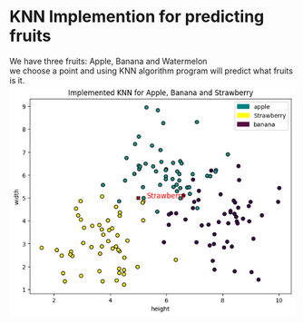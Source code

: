 # KNN Implemention for predicting fruits
We have three fruits: Apple, Banana and Watermelon<br>
we choose a point and using KNN algorithm program will predict what fruits is it.
![knn](https://github.com/Mahdi1Taheri/Py_MachineLearning/blob/main/Assignment41/output/knn_fruits.png)

